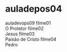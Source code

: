 # auladepos04
auladevops09
filme01<br>O Protetor
filme02<br>Jesus
filme03<br>Paixão de Cristo
filme04<br>Pedro
